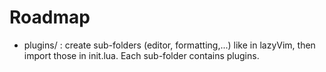 # Roadmap

- plugins/ : create sub-folders (editor, formatting,...) like in lazyVim, then import those in init.lua. Each sub-folder contains plugins.

